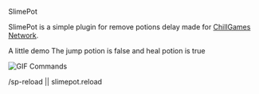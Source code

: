 SlimePot

SlimePot is a simple plugin for remove potions delay made for [ChillGames Network](https://www.minecraft-italia.it/server/chillgamesnetwork).

A little demo
The jump potion is false and heal potion is true

![GIF](https://github.com/SlimeBluKing/SlimePot/blob/master/images/2022-03-28%2013-37-44.gif)
Commands

/sp-reload || slimepot.reload

